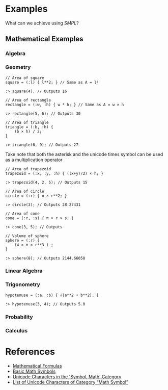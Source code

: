 # Examples

What can we achieve using _SMPL_?



## Mathematical Examples

### Algebra



### Geometry


```
// Area of square
square = (:l) { l**2; } // Same as A = l²

:> square(4); // Outputs 16
```


```
// Area of rectangle
rectangle = (:w, :h) { w * h; } // Same as A = w × h

:> rectangle(5, 6); // Outputs 30
```


```
// Area of triangle
triangle = (:b, :h) {
    (b × h) / 2;
}

:> triangle(6, 9); // Outputs 27
```
Take note that both the asterisk and the unicode times symbol can be used as a multiplication operator


```
// Area of trapezoid
trapezoid = (:x, :y, :h) { ((x+y)/2) × h; }

:> trapezoid(4, 2, 5); // Outputs 15
```


```
// Area of circle
circle = (:r) { π × r**2; }

:> circle(3); // Outputs 28.27431
```


```
// Area of cone
cone = (:r, :s) { π × r × s; }

:> cone(3, 5); // Outputs
```

```
// Volume of sphere
sphere = (:r) {
    (4 × π × r**3 ) ;
}

:> sphere(8); // Outputs 2144.66058

```


### Linear Algebra



### Trigonometry

```
hypotenuse = (:a, :b) { √(a**2 + b**2); }

:> hypotenuse(3, 4); // Outputs 5.0
```

### Probability

### Calculus


# References

 - [Mathematical Formulas](https://www.matematica.pt/en/useful/math-formulas.php)
 - [Basic Math Symbols](https://www.rapidtables.com/math/symbols/Basic_Math_Symbols.html)
 - [Unicode Characters in the 'Symbol, Math' Category](https://www.fileformat.info/info/unicode/category/Sm/list.htm)
 - [List of Unicode Characters of Category “Math Symbol”](https://www.compart.com/en/unicode/category/Sm)